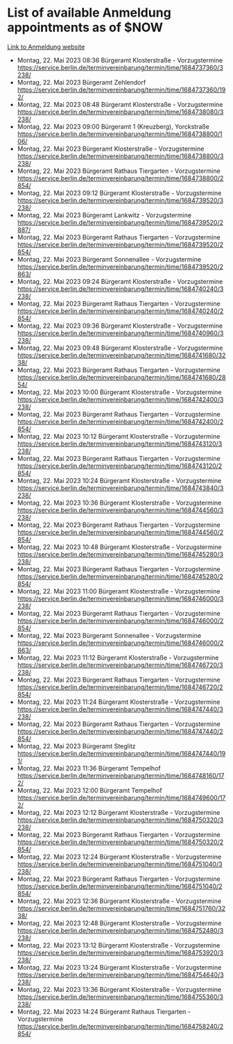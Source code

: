 # List of available Anmeldung appointments as of $NOW
[Link to Anmeldung website](https://service.berlin.de/terminvereinbarung/termin/tag.php?termin=1&anliegen[]=120686&dienstleisterlist=122210,122217,327316,122219,327312,122227,327314,122231,327346,122243,327348,122254,122252,329742,122260,329745,122262,329748,122271,327278,122273,327274,122277,327276,330436,122280,327294,122282,327290,122284,327292,122291,327270,122285,327266,122286,327264,122296,327268,150230,329760,122297,327286,122294,327284,122312,329763,122314,329775,122304,327330,122311,327334,122309,327332,317869,122281,327352,122279,329772,122283,122276,327324,122274,327326,122267,329766,122246,327318,122251,327320,122257,327322,122208,327298,122226,327300&herkunft=http%3A%2F%2Fservice.berlin.de%2Fdienstleistung%2F120686%2F)
- Montag, 22. Mai 2023 08:36 Bürgeramt Klosterstraße - Vorzugstermine https://service.berlin.de/terminvereinbarung/termin/time/1684737360/3238/
- Montag, 22. Mai 2023  Bürgeramt Zehlendorf https://service.berlin.de/terminvereinbarung/termin/time/1684737360/192/
- Montag, 22. Mai 2023 08:48 Bürgeramt Klosterstraße - Vorzugstermine https://service.berlin.de/terminvereinbarung/termin/time/1684738080/3238/
- Montag, 22. Mai 2023 09:00 Bürgeramt 1 (Kreuzberg), Yorckstraße https://service.berlin.de/terminvereinbarung/termin/time/1684738800/106/
- Montag, 22. Mai 2023  Bürgeramt Klosterstraße - Vorzugstermine https://service.berlin.de/terminvereinbarung/termin/time/1684738800/3238/
- Montag, 22. Mai 2023  Bürgeramt Rathaus Tiergarten - Vorzugstermine https://service.berlin.de/terminvereinbarung/termin/time/1684738800/2854/
- Montag, 22. Mai 2023 09:12 Bürgeramt Klosterstraße - Vorzugstermine https://service.berlin.de/terminvereinbarung/termin/time/1684739520/3238/
- Montag, 22. Mai 2023  Bürgeramt Lankwitz - Vorzugstermine https://service.berlin.de/terminvereinbarung/termin/time/1684739520/2887/
- Montag, 22. Mai 2023  Bürgeramt Rathaus Tiergarten - Vorzugstermine https://service.berlin.de/terminvereinbarung/termin/time/1684739520/2854/
- Montag, 22. Mai 2023  Bürgeramt Sonnenallee - Vorzugstermine https://service.berlin.de/terminvereinbarung/termin/time/1684739520/2863/
- Montag, 22. Mai 2023 09:24 Bürgeramt Klosterstraße - Vorzugstermine https://service.berlin.de/terminvereinbarung/termin/time/1684740240/3238/
- Montag, 22. Mai 2023  Bürgeramt Rathaus Tiergarten - Vorzugstermine https://service.berlin.de/terminvereinbarung/termin/time/1684740240/2854/
- Montag, 22. Mai 2023 09:36 Bürgeramt Klosterstraße - Vorzugstermine https://service.berlin.de/terminvereinbarung/termin/time/1684740960/3238/
- Montag, 22. Mai 2023 09:48 Bürgeramt Klosterstraße - Vorzugstermine https://service.berlin.de/terminvereinbarung/termin/time/1684741680/3238/
- Montag, 22. Mai 2023  Bürgeramt Rathaus Tiergarten - Vorzugstermine https://service.berlin.de/terminvereinbarung/termin/time/1684741680/2854/
- Montag, 22. Mai 2023 10:00 Bürgeramt Klosterstraße - Vorzugstermine https://service.berlin.de/terminvereinbarung/termin/time/1684742400/3238/
- Montag, 22. Mai 2023  Bürgeramt Rathaus Tiergarten - Vorzugstermine https://service.berlin.de/terminvereinbarung/termin/time/1684742400/2854/
- Montag, 22. Mai 2023 10:12 Bürgeramt Klosterstraße - Vorzugstermine https://service.berlin.de/terminvereinbarung/termin/time/1684743120/3238/
- Montag, 22. Mai 2023  Bürgeramt Rathaus Tiergarten - Vorzugstermine https://service.berlin.de/terminvereinbarung/termin/time/1684743120/2854/
- Montag, 22. Mai 2023 10:24 Bürgeramt Klosterstraße - Vorzugstermine https://service.berlin.de/terminvereinbarung/termin/time/1684743840/3238/
- Montag, 22. Mai 2023 10:36 Bürgeramt Klosterstraße - Vorzugstermine https://service.berlin.de/terminvereinbarung/termin/time/1684744560/3238/
- Montag, 22. Mai 2023  Bürgeramt Rathaus Tiergarten - Vorzugstermine https://service.berlin.de/terminvereinbarung/termin/time/1684744560/2854/
- Montag, 22. Mai 2023 10:48 Bürgeramt Klosterstraße - Vorzugstermine https://service.berlin.de/terminvereinbarung/termin/time/1684745280/3238/
- Montag, 22. Mai 2023  Bürgeramt Rathaus Tiergarten - Vorzugstermine https://service.berlin.de/terminvereinbarung/termin/time/1684745280/2854/
- Montag, 22. Mai 2023 11:00 Bürgeramt Klosterstraße - Vorzugstermine https://service.berlin.de/terminvereinbarung/termin/time/1684746000/3238/
- Montag, 22. Mai 2023  Bürgeramt Rathaus Tiergarten - Vorzugstermine https://service.berlin.de/terminvereinbarung/termin/time/1684746000/2854/
- Montag, 22. Mai 2023  Bürgeramt Sonnenallee - Vorzugstermine https://service.berlin.de/terminvereinbarung/termin/time/1684746000/2863/
- Montag, 22. Mai 2023 11:12 Bürgeramt Klosterstraße - Vorzugstermine https://service.berlin.de/terminvereinbarung/termin/time/1684746720/3238/
- Montag, 22. Mai 2023  Bürgeramt Rathaus Tiergarten - Vorzugstermine https://service.berlin.de/terminvereinbarung/termin/time/1684746720/2854/
- Montag, 22. Mai 2023 11:24 Bürgeramt Klosterstraße - Vorzugstermine https://service.berlin.de/terminvereinbarung/termin/time/1684747440/3238/
- Montag, 22. Mai 2023  Bürgeramt Rathaus Tiergarten - Vorzugstermine https://service.berlin.de/terminvereinbarung/termin/time/1684747440/2854/
- Montag, 22. Mai 2023  Bürgeramt Steglitz https://service.berlin.de/terminvereinbarung/termin/time/1684747440/191/
- Montag, 22. Mai 2023 11:36 Bürgeramt Tempelhof https://service.berlin.de/terminvereinbarung/termin/time/1684748160/172/
- Montag, 22. Mai 2023 12:00 Bürgeramt Tempelhof https://service.berlin.de/terminvereinbarung/termin/time/1684749600/172/
- Montag, 22. Mai 2023 12:12 Bürgeramt Klosterstraße - Vorzugstermine https://service.berlin.de/terminvereinbarung/termin/time/1684750320/3238/
- Montag, 22. Mai 2023  Bürgeramt Rathaus Tiergarten - Vorzugstermine https://service.berlin.de/terminvereinbarung/termin/time/1684750320/2854/
- Montag, 22. Mai 2023 12:24 Bürgeramt Klosterstraße - Vorzugstermine https://service.berlin.de/terminvereinbarung/termin/time/1684751040/3238/
- Montag, 22. Mai 2023  Bürgeramt Rathaus Tiergarten - Vorzugstermine https://service.berlin.de/terminvereinbarung/termin/time/1684751040/2854/
- Montag, 22. Mai 2023 12:36 Bürgeramt Klosterstraße - Vorzugstermine https://service.berlin.de/terminvereinbarung/termin/time/1684751760/3238/
- Montag, 22. Mai 2023 12:48 Bürgeramt Klosterstraße - Vorzugstermine https://service.berlin.de/terminvereinbarung/termin/time/1684752480/3238/
- Montag, 22. Mai 2023 13:12 Bürgeramt Klosterstraße - Vorzugstermine https://service.berlin.de/terminvereinbarung/termin/time/1684753920/3238/
- Montag, 22. Mai 2023 13:24 Bürgeramt Klosterstraße - Vorzugstermine https://service.berlin.de/terminvereinbarung/termin/time/1684754640/3238/
- Montag, 22. Mai 2023 13:36 Bürgeramt Klosterstraße - Vorzugstermine https://service.berlin.de/terminvereinbarung/termin/time/1684755360/3238/
- Montag, 22. Mai 2023 14:24 Bürgeramt Rathaus Tiergarten - Vorzugstermine https://service.berlin.de/terminvereinbarung/termin/time/1684758240/2854/
